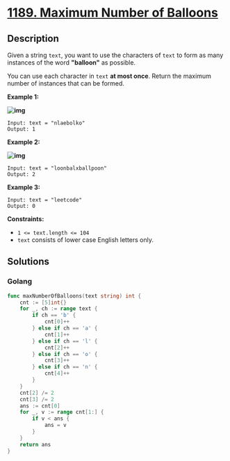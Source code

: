 # [1189. Maximum Number of Balloons](https://leetcode-cn.com/problems/maximum-number-of-balloons/)



## Description


Given a string `text`, you want to use the characters of `text` to form as many instances of the word **"balloon"** as possible.

You can use each character in `text` **at most once**. Return the maximum number of instances that can be formed.

 

**Example 1:**

**![img](https://assets.leetcode.com/uploads/2019/09/05/1536_ex1_upd.JPG)**

```
Input: text = "nlaebolko"
Output: 1
```

**Example 2:**

**![img](https://assets.leetcode.com/uploads/2019/09/05/1536_ex2_upd.JPG)**

```
Input: text = "loonbalxballpoon"
Output: 2
```

**Example 3:**

```
Input: text = "leetcode"
Output: 0
```

 

**Constraints:**

- `1 <= text.length <= 104`
- `text` consists of lower case English letters only.







## Solutions

<!-- tabs:start -->

### Golang

```go
func maxNumberOfBalloons(text string) int {
    cnt := [5]int{}
    for _, ch := range text {
        if ch == 'b' {
            cnt[0]++
        } else if ch == 'a' {
            cnt[1]++
        } else if ch == 'l' {
            cnt[2]++
        } else if ch == 'o' {
            cnt[3]++
        } else if ch == 'n' {
            cnt[4]++
        }
    }
    cnt[2] /= 2
    cnt[3] /= 2
    ans := cnt[0]
    for _, v := range cnt[1:] {
        if v < ans {
            ans = v
        }
    }
    return ans
}
```

<!-- tabs:end -->